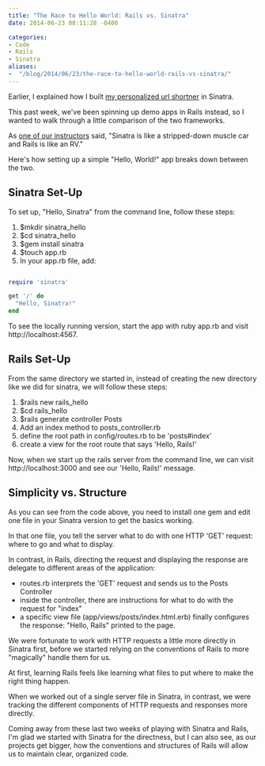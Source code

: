```yaml
---
title: "The Race to Hello World: Rails vs. Sinatra"
date: 2014-06-23 08:11:28 -0400

categories: 
- Code
- Rails
- Sinatra
aliases: 
-  "/blog/2014/06/23/the-race-to-hello-world-rails-vs-sinatra/"
---
```


Earlier, I explained how I built [my personalized url shortner](/blog/2014/05/30/buying-a-mongolian-website/) in Sinatra.

This past week, we've been spinning up demo apps in Rails instead, so I wanted to walk through a little comparison of the two frameworks.

As [one of our instructors](https://github.com/radavis) said, "Sinatra is like a stripped-down muscle car and Rails is like an RV."

Here's how setting up a simple "Hello, World!" app breaks down between the two.
<!-- more -->

Sinatra Set-Up
--------------

To set up, "Hello, Sinatra" from the command line, follow these steps:

1. $mkdir sinatra_hello
2. $cd sinatra_hello
3. $gem install sinatra
4. $touch app.rb
5. In your app.rb file, add:

```ruby

require 'sinatra'

get '/' do
  "Hello, Sinatra!"
end

```

To see the locally running version, start the app with ruby app.rb and visit http://localhost:4567.

Rails Set-Up
------------

From the same directory we started in, instead of creating the new directory like we did for sinatra, we will follow these steps:

1. $rails new rails_hello
2. $cd rails_hello
3. $rails generate controller Posts
4. Add an index method to posts_controller.rb
5. define the root path in config/routes.rb to be 'posts#index'
6. create a view for the root route that says 'Hello, Rails!'

Now, when we start up the rails server from the command line, we can visit http://localhost:3000 and see our 'Hello, Rails!' message.

Simplicity vs. Structure
------------------------

As you can see from the code above, you need to install one gem and edit one file in your Sinatra version to get the basics working.

In that one file, you tell the server what to do with one HTTP 'GET' request: where to go and what to display.

In contrast, in Rails, directing the request and displaying the response are delegate to different areas of the application:

- routes.rb interprets the 'GET' request and sends us to the Posts Controller
- inside the controller, there are instructions for what to do with the request for "index"
- a specific view file (app/views/posts/index.html.erb) finally configures the response: "Hello, Rails" printed to the page.

We were fortunate to work with HTTP requests a little more directly in Sinatra first, before we started relying on the conventions of Rails to more "magically" handle them for us.

At first, learning Rails feels like learning what files to put where to make the right thing happen.

When we worked out of a single server file in Sinatra, in contrast, we were tracking the different components of HTTP requests and responses more directly.

Coming away from these last two weeks of playing with Sinatra and Rails, I'm glad we started with Sinatra for the directness, but I can also see, as our projects get bigger, how the conventions and structures of Rails will allow us to maintain clear, organized code.




